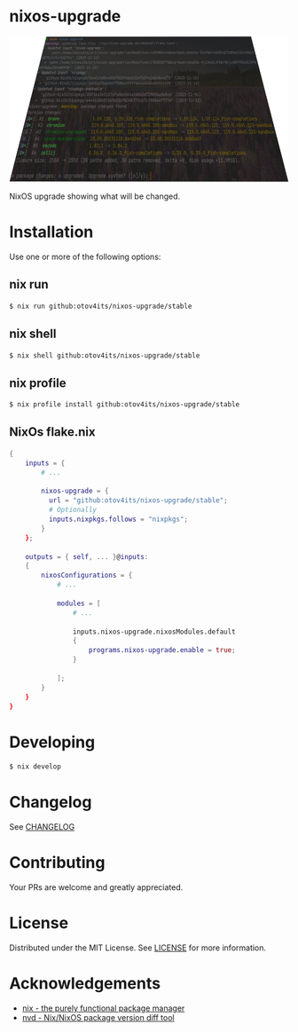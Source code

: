 # nixos-upgrade

![screenshot]

NixOS upgrade showing what will be changed.

# Installation

Use one or more of the following options:

## nix run

```bash
$ nix run github:otov4its/nixos-upgrade/stable
```

## nix shell

```bash
$ nix shell github:otov4its/nixos-upgrade/stable
```

## nix profile

```bash
$ nix profile install github:otov4its/nixos-upgrade/stable
```

## NixOs flake.nix

```nix
{
    inputs = {
        # ...
        
        nixos-upgrade = {
          url = "github:otov4its/nixos-upgrade/stable";
          # Optionally
          inputs.nixpkgs.follows = "nixpkgs";
        }
    };
    
    outputs = { self, ... }@inputs:
    {
        nixosConfigurations = {
            # ...

            modules = [
                # ...
                
                inputs.nixos-upgrade.nixosModules.default
                {
                    programs.nixos-upgrade.enable = true;
                }

            ];
        }
    }
}
```

# Developing

```bash
$ nix develop
```

# Changelog

See [CHANGELOG]

# Contributing

Your PRs are welcome and greatly appreciated.

# License

Distributed under the MIT License. See [LICENSE] for more information.

# Acknowledgements

- [nix - the purely functional package manager][nix]
- [nvd - Nix/NixOS package version diff tool][nvd]


[LICENSE]: LICENSE
[CHANGELOG]: CHANGELOG.md
[screenshot]: screenshot.png
[nix]: https://github.com/NixOS/nix
[nvd]: https://gitlab.com/khumba/nvd
